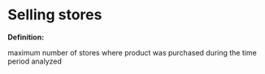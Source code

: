 # Selling stores

**Definition:**

maximum number of stores where product was purchased during the time period analyzed
